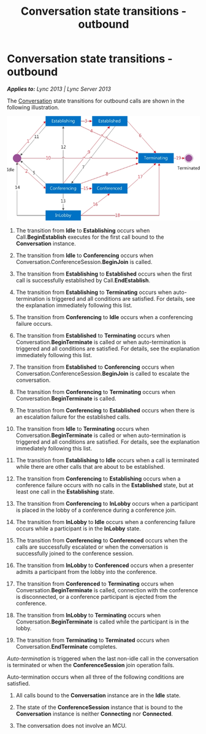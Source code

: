 ﻿---
title: Conversation state transitions - outbound
TOCTitle: Conversation state transitions - outbound
ms:assetid: 10020cc8-7fba-4de3-8f23-624908ad7720
ms:mtpsurl: https://msdn.microsoft.com/en-us/library/Dn465998(v=office.15)
ms:contentKeyID: 57102970
ms.date: 07/25/2014
mtps_version: v=office.15
---

# Conversation state transitions - outbound


_**Applies to:** Lync 2013 | Lync Server 2013_

The [Conversation](https://msdn.microsoft.com/en-us/library/hh349224\(v=office.15\)) state transitions for outbound calls are shown in the following illustration.

![Conversation state transitions for outbound calls](images/Dn465998.StateMach_Conversation-Out(Office.15).jpg "Conversation state transitions for outbound calls")

1.  The transition from **Idle** to **Establishing** occurs when Call.**BeginEstablish** executes for the first call bound to the **Conversation** instance.

2.  The transition from **Idle** to **Conferencing** occurs when Conversation.ConferenceSession.**BeginJoin** is called.

3.  The transition from **Establishing** to **Established** occurs when the first call is successfully established by Call.**EndEstablish**.

4.  The transition from **Establishing** to **Terminating** occurs when auto-termination is triggered and all conditions are satisfied. For details, see the explanation immediately following this list.

5.  The transition from **Conferencing** to **Idle** occurs when a conferencing failure occurs.

6.  The transition from **Established** to **Terminating** occurs when Conversation.**BeginTerminate** is called or when auto-termination is triggered and all conditions are satisfied. For details, see the explanation immediately following this list.

7.  The transition from **Established** to **Conferencing** occurs when Conversation.ConferenceSession.**BeginJoin** is called to escalate the conversation.

8.  The transition from **Conferencing** to **Terminating** occurs when Conversation.**BeginTerminate** is called.

9.  The transition from **Conferencing** to **Established** occurs when there is an escalation failure for the established calls.

10. The transition from **Idle** to **Terminating** occurs when Conversation.**BeginTerminate** is called or when auto-termination is triggered and all conditions are satisfied. For details, see the explanation immediately following this list.

11. The transition from **Establishing** to **Idle** occurs when a call is terminated while there are other calls that are about to be established.

12. The transition from **Conferencing** to **Establishing** occurs when a conference failure occurs with no calls in the **Established** state, but at least one call in the **Establishing** state.

13. The transition from **Conferencing** to **InLobby** occurs when a participant is placed in the lobby of a conference during a conference join.

14. The transition from **InLobby** to **Idle** occurs when a conferencing failure occurs while a participant is in the **InLobby** state.

15. The transition from **Conferencing** to **Conferenced** occurs when the calls are successfully escalated or when the conversation is successfully joined to the conference session.

16. The transition from **InLobby** to **Conferenced** occurs when a presenter admits a participant from the lobby into the conference.

17. The transition from **Conferenced** to **Terminating** occurs when Conversation.**BeginTerminate** is called, connection with the conference is disconnected, or a conference participant is ejected from the conference.

18. The transition from **InLobby** to **Terminating** occurs when Conversation.**BeginTerminate** is called while the participant is in the lobby.

19. The transition from **Terminating** to **Terminated** occurs when Conversation.**EndTerminate** completes.

*Auto-termination* is triggered when the last non-idle call in the conversation is terminated or when the **ConferenceSession** join operation fails.

Auto-termination occurs when all three of the following conditions are satisfied.

1.  All calls bound to the **Conversation** instance are in the **Idle** state.

2.  The state of the **ConferenceSession** instance that is bound to the **Conversation** instance is neither **Connecting** nor **Connected**.

3.  The conversation does not involve an MCU.

